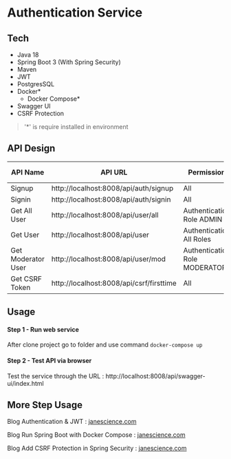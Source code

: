 # Authentication Service 

## Tech
- Java 18
- Spring Boot 3 (With Spring Security)
- Maven
- JWT
- PostgresSQL
- Docker*
  - Docker Compose*
- Swagger UI
- CSRF Protection

> '*' is require installed in environment

## API Design

|  API Name| API URL  | Permission | HTTP Method |
|---|---|---|---|
|  Signup | http://localhost:8008/api/auth/signup | All | POST |
|  Signin | http://localhost:8008/api/auth/signin | All | POST |
| Get All User | http://localhost:8008/api/user/all | Authentication Role ADMIN | GET |
| Get User | http://localhost:8008/api/user | Authentication All Roles | GET |
| Get Moderator User | http://localhost:8008/api/user/mod | Authentication Role MODERATOR | GET |
| Get CSRF Token | http://localhost:8008/api/csrf/firsttime | All | GET |

## Usage
#### Step 1 - Run web service

After clone project go to folder and use command `docker-compose up`

#### Step 2 - Test API via browser

Test the service through the URL : http://localhost:8008/api/swagger-ui/index.html

## More Step Usage

Blog Authentication & JWT : [janescience.com](https://janescience.com/blog/auth-springsecurity-jwt)

Blog Run Spring Boot with Docker Compose : [janescience.com](https://janescience.com/blog/springboot-docker)

Blog Add CSRF Protection in Spring Security : [janescience.com](https://janescience.com/blog/csrf-spring-security)


